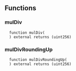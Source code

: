 


## Functions
### mulDiv
```solidity
  function mulDiv(
  ) external returns (uint256)
```




### mulDivRoundingUp
```solidity
  function mulDivRoundingUp(
  ) external returns (uint256)
```




